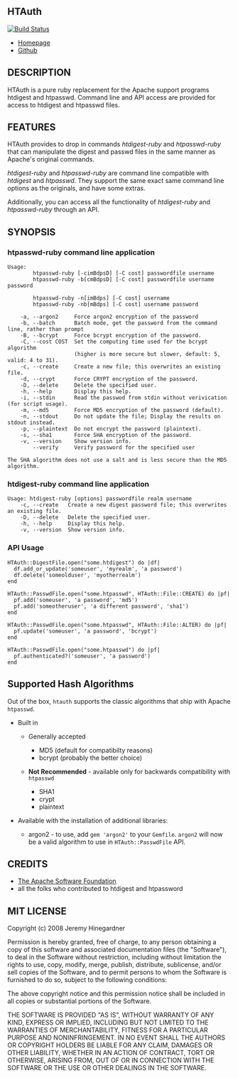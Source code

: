 ## HTAuth

[![Build Status](https://copiousfreetime.semaphoreci.com/badges/htauth/branches/main.svg)](https://copiousfreetime.semaphoreci.com/projects/htauth)

* [Homepage](http://github.com/copiousfreetime/htauth)
* [Github](http://github.com/copiousfreetime/htauth)

## DESCRIPTION

HTAuth is a pure ruby replacement for the Apache support programs htdigest and
htpasswd.  Command line and API access are provided for access to htdigest and
htpasswd files.

## FEATURES

HTAuth provides to drop in commands *htdigest-ruby* and *htpasswd-ruby* that
can manipulate the digest and passwd files in the same manner as Apache's
original commands.

*htdigest-ruby* and *htpasswd-ruby* are command line compatible with *htdigest*
and *htpasswd*.  They support the same exact same command line options as the
originals, and have some extras.

Additionally, you can access all the functionality of *htdigest-ruby* and
*htpasswd-ruby* through an API.

## SYNOPSIS

### htpasswd-ruby command line application

    Usage:
            htpasswd-ruby [-cimBdpsD] [-C cost] passwordfile username
            htpasswd-ruby -b[cmBdpsD] [-C cost] passwordfile username password

            htpasswd-ruby -n[imBdps] [-C cost] username
            htpasswd-ruby -nb[mBdps] [-C cost] username password

        -a, --argon2     Force argon2 encryption of the password
        -b, --batch      Batch mode, get the password from the command line, rather than prompt
        -B, --bcrypt     Force bcrypt encryption of the password.
        -C, --cost COST  Set the computing time used for the bcrypt algorithm
                         (higher is more secure but slower, default: 5, valid: 4 to 31).
        -c, --create     Create a new file; this overwrites an existing file.
        -d, --crypt      Force CRYPT encryption of the password.
        -D, --delete     Delete the specified user.
        -h, --help       Display this help.
        -i, --stdin      Read the passwod from stdin without verivication (for script usage).
        -m, --md5        Force MD5 encryption of the password (default).
        -n, --stdout     Do not update the file; Display the results on stdout instead.
        -p, --plaintext  Do not encrypt the password (plaintext).
        -s, --sha1       Force SHA encryption of the password.
        -v, --version    Show version info.
            --verify     Verify password for the specified user

    The SHA algorithm does not use a salt and is less secure than the MD5 algorithm.

### htdigest-ruby command line application

    Usage: htdigest-ruby [options] passwordfile realm username
        -c, --create   Create a new digest password file; this overwrites an existing file.
        -D, --delete   Delete the specified user.
        -h, --help     Display this help.
        -v, --version  Show version info.

### API Usage

    HTAuth::DigestFile.open("some.htdigest") do |df|
      df.add_or_update('someuser', 'myrealm', 'a password')
      df.delete('someolduser', 'myotherrealm')
    end

    HTAuth::PasswdFile.open("some.htpasswd", HTAuth::File::CREATE) do |pf|
      pf.add('someuser', 'a password', 'md5')
      pf.add('someotheruser', 'a different password', 'sha1')
    end

    HTAuth::PasswdFile.open("some.htpasswd", HTAuth::File::ALTER) do |pf|
      pf.update('someuser', 'a password', 'bcrypt')
    end

    HTAuth::PasswdFile.open("some.htpasswd") do |pf|
      pf.authenticated?('someuser', 'a password')
    end

## Supported Hash Algorithms

Out of the box, `htauth` supports the classic algorithms that ship with Apache
`htpasswd`.

- Built in
    - Generally accepted
        - MD5 (default for compatibilty reasons)
        - bcrypt (probably the better choice)

    - **Not Recommended** - available only for backwards compatibility with `htpasswd`
        - SHA1
        - crypt
        - plaintext

- Available with the installation of additional libraries:
    - argon2 - to use, add `gem 'argon2'` to your `Gemfile`. `argon2` will
      now be a valid algorithm to use in `HTAuth::PasswdFile` API.

## CREDITS

* [The Apache Software Foundation](http://www.apache.org/)
* all the folks who contributed to htdigest and htpassword

## MIT LICENSE

Copyright (c) 2008 Jeremy Hinegardner

Permission is hereby granted, free of charge, to any person obtaining a copy of
this software and associated documentation files (the "Software"), to deal in
the Software without restriction, including without limitation the rights to
use, copy, modify, merge, publish, distribute, sublicense, and/or sell copies
of the Software, and to permit persons to whom the Software is furnished to do
so, subject to the following conditions:

The above copyright notice and this permission notice shall be included in all
copies or substantial portions of the Software.

THE SOFTWARE IS PROVIDED "AS IS", WITHOUT WARRANTY OF ANY KIND, EXPRESS OR
IMPLIED, INCLUDING BUT NOT LIMITED TO THE WARRANTIES OF MERCHANTABILITY,
FITNESS FOR A PARTICULAR PURPOSE AND NONINFRINGEMENT. IN NO EVENT SHALL THE
AUTHORS OR COPYRIGHT HOLDERS BE LIABLE FOR ANY CLAIM, DAMAGES OR OTHER
LIABILITY, WHETHER IN AN ACTION OF CONTRACT, TORT OR OTHERWISE, ARISING FROM,
OUT OF OR IN CONNECTION WITH THE SOFTWARE OR THE USE OR OTHER DEALINGS IN THE
SOFTWARE.
